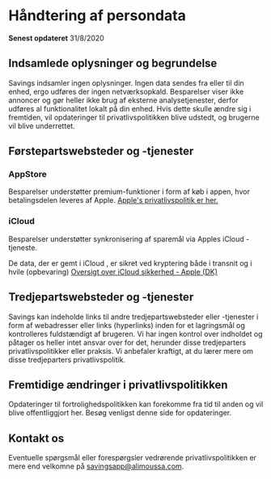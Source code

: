 # Håndtering af persondata

**Senest opdateret**
31/8/2020

## Indsamlede oplysninger og begrundelse

Savings indsamler ingen oplysninger. Ingen data sendes fra eller til din enhed, ergo udføres der ingen netværksopkald. Besparelser viser ikke annoncer og gør heller ikke brug af eksterne analysetjenester, derfor udføres al funktionalitet lokalt på din enhed. Hvis dette skulle ændre sig i fremtiden, vil opdateringer til privatlivspolitikken blive udstedt, og brugerne vil blive underrettet.

## Førstepartswebsteder og -tjenester

### AppStore

Besparelser understøtter premium-funktioner i form af køb i appen, hvor betalingsdelen leveres af Apple.
[Apple's privatlivspolitik er her.](https://www.apple.com/legal/privacy/en-ww/)

### iCloud

Besparelser understøtter synkronisering af sparemål via Apples iCloud -tjeneste.

De data, der er gemt i iCloud , er sikret ved kryptering både i transnit og i hvile (opbevaring)
[Oversigt over iCloud sikkerhed - Apple (DK)](https://support.apple.com/en-us/HT202303)

## Tredjepartswebsteder og -tjenester

Savings kan indeholde links til andre tredjepartswebsteder eller -tjenester i form af webadresser eller links (hyperlinks) inden for et lagringsmål og kontrolleres fuldstændigt af brugeren. Vi har ingen kontrol over indholdet og påtager os heller intet ansvar over for det, herunder disse tredjeparters privatlivspolitikker eller praksis. Vi anbefaler kraftigt, at du lærer mere om disse tredjeparters privatlivspolitik.

## Fremtidige ændringer i privatlivspolitikken

Opdateringer til fortrolighedspolitikken kan forekomme fra tid til anden og vil blive offentliggjort her. Besøg venligst denne side for opdateringer.

## Kontakt os

Eventuelle spørgsmål eller forespørgsler vedrørende privatlivspolitikken er mere end velkomne på 
[savingsapp@alimoussa.com](mailto:savingsapp@alimoussa.com).
